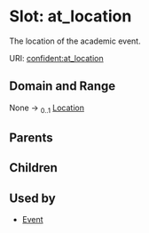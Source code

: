 
# Slot: at_location


The location of the academic event.

URI: [confident:at_location](https://raw.githubusercontent.com/TIBHannover/ConfIDent_schema/main/src/linkml/confident_schema.yaml#at_location)


## Domain and Range

None &#8594;  <sub>0..1</sub> [Location](Location.md)

## Parents


## Children


## Used by

 * [Event](Event.md)
